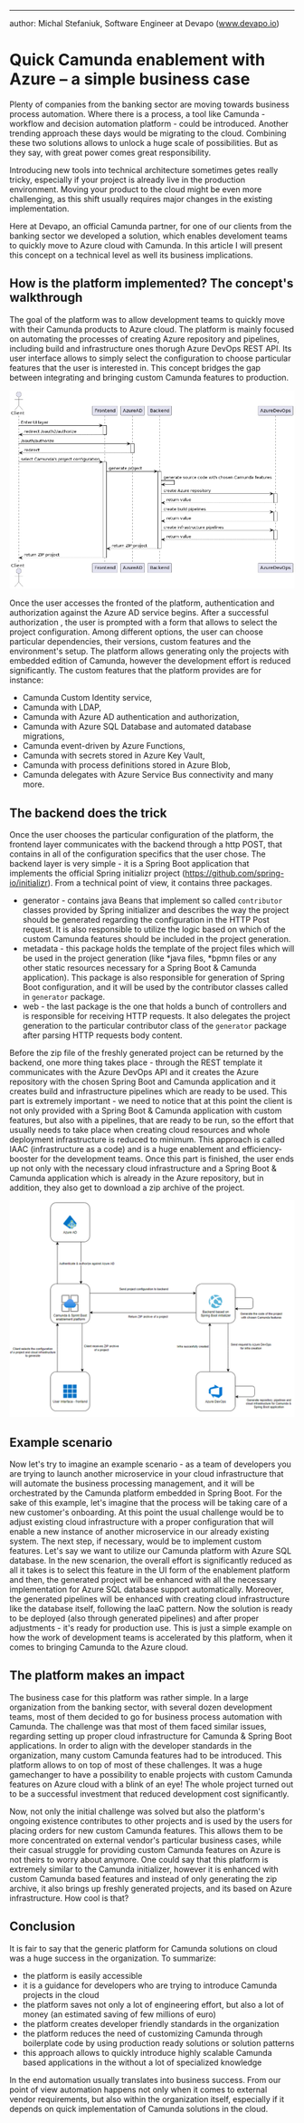 ---
author: Michal Stefaniuk, Software Engineer at Devapo (www.devapo.io)

# Quick Camunda enablement with Azure – a simple business case
Plenty of companies from the banking sector are moving towards business process automation. Where there is a process, a tool like Camunda - workflow and decision automation platform - could be introduced. Another trending approach these days would be migrating to the cloud. Combining these two solutions
allows to unlock a huge scale of possibilities. But as they say, with great power comes great responsibility.

Introducing new tools into technical architecture sometimes getes really tricky, especially if your project is already live in the production environment. Moving your product to the cloud might be even more challenging, as this shift usually requires
major changes in the existing implementation.

Here at Devapo, an official Camunda partner, for one of our clients from the banking sector we developed a solution, which enables develoment teams to quickly move to Azure cloud with Camunda. In this article I will present this concept on a technical level as well its business implications.

## How is the platform implemented? The concept's walkthrough
The goal of the platform was to allow development teams to quickly move with their Camunda products to Azure cloud. The platform is mainly focused on automating the processes of creating Azure repository and pipelines, including build and infrastructure ones thorugh Azure DevOps REST API.
Its user interface allows to simply select the configuration to choose particular features that the user is interested in. This concept bridges the gap between integrating and bringing custom Camunda features to production.

![image info](./msc.png)

Once the user accesses the fronted of the platform, authentication and authorization against the Azure AD service begins. After a successful authorization , the user is prompted with a form that allows to select the project configuration. Among different options, the user can choose particular dependencies, their versions, custom features and the environment's setup. The platform
allows generating only the projects with embedded edition of Camunda, however the development effort is reduced significantly. The custom features that the platform provides are for instance:

* Camunda Custom Identity service,
* Camunda with LDAP,
* Camunda with Azure AD authentication and authorization,
* Camunda with Azure SQL Database and automated database migrations,
* Camunda event-driven by Azure Functions,
* Camunda with secrets stored in Azure Key Vault,
* Camunda with process definitions stored in Azure Blob,
* Camunda delegates with Azure Service Bus connectivity and many more.  


## The backend does the trick
Once the user chooses the particular configuration of the platform, the frontend layer communicates with the backend through a http POST, that contains in all of the configuration specifics that the user chose. The backend layer is very simple - it is a Spring Boot application that implements the official Spring initializr project (https://github.com/spring-io/initializr).
From a technical point of view, it contains three packages.
* generator - contains java Beans that implement so called `contributor` classes provided by Spring initializer and describes the way the 
  project should be generated regarding the configuration in the HTTP Post request. It is also responsible to utilize the logic based on which of the custom Camunda features should
  be included in the project generation.
* metadata - this package holds the template of the project files which will be used in the project generation (like *java files, *bpmn files or any other static resources necessary for a Spring Boot & Camunda application). This package is also
responsible for generation of Spring Boot configuration, and it will be used by the contributor classes called in `generator` package.
* web - the last package is the one that holds a bunch of controllers and is responsible for receiving HTTP requests. It also delegates the project generation
to the particular contributor class of the `generator` package after parsing HTTP requests body content.
  
Before the zip file of the freshly generated project can be returned by the backend, one more thing takes place - through the REST template it communicates with the Azure DevOps API and it creates the Azure repository with the chosen Spring Boot and Camunda application and it creates build and infrastructure pipelines which are ready to be used. This part is extremely important - we need to notice that at this point the client is not only provided with a Spring Boot & Camunda application with custom features, but
also with a pipelines, that are ready to be run, so the effort that usually needs to take place when creating cloud resources and whole deployment infrastructure is reduced to minimum. This approach is called IAAC (infrastructure as a code) and is a huge enablement and efficiency-booster for the development teams. Once this part is finished,
the user ends up not only with the necessary cloud infrastructure and a Spring Boot & Camunda application which is already in the Azure repository, but in addition, they also get to download a zip archive of the project.

![image info](./azure_diagram.png)

## Example scenario

Now let's try to imagine an example scenario - as a team of developers you are trying to launch another microservice in your cloud infrastructure that will automate the business processing management, and it will be orchestrated by the Camunda platform embedded in Spring Boot. For the sake of this example, let's imagine that the process will be taking care of a new customer's onboarding. At this point the usual challenge would be to adjust existing cloud infrastructure with a proper 
configuration that will enable a new instance of another microservice in our already existing system. The next step, if necessary, would be to implement custom features. Let's say we want to utilize our Camunda platform with Azure SQL database. In the new scenarion, the overall effort is significantly reduced as all it takes is to select this feature in the UI form of the enablement
platform and then, the generated project will be enhanced with all the necessary implementation for Azure SQL database support automatically. Moreover, the generated pipelines will be enhanced with creating cloud infrastructure like the database itself, following the IaaC pattern. Now the solution is ready to be deployed (also through generated pipelines) and
after proper adjustments - it's ready for production use. This is just a simple example on how the work of development teams is accelerated by this platform, when it comes to bringing Camunda to the Azure cloud.

## The platform makes an impact
  
The business case for this platform was rather simple. In a large organization from the banking sector, with several dozen development teams, most of them decided to go for business process automation with Camunda. The challenge was that most of them faced similar issues,
regarding setting up proper cloud infrastructure for Camunda & Spring Boot applications. In order to align with the developer standards in the organization, many custom Camunda features had to be introduced. This platform allows to on top of most of these challenges. It was a huge gamechanger to have a possibility to enable projects with custom Camunda features on Azure cloud with a blink
of an eye! The whole project turned out to be a successful investment that reduced development cost significantly. 

Now, not only the initial challenge was solved but also the platform's ongoing existence contributes to other projects and is used by the users for placing orders for new custom Camunda features. This allows them to 
be more concentrated on external vendor's particular business cases, while their casual struggle for providing custom Camunda features on Azure is not theirs to worry about anymore. One could say that this platform is extremely similar to the Camunda initializer,
however it is enhanced with custom Camunda based features and instead of only generating the zip archive, it also brings up freshly generated projects, and its based on Azure infrastructure. How cool is that?

## Conclusion
It is fair to say that the generic platform for Camunda solutions on cloud was a huge success in the organization. To summarize:
* the platform is easily accessible
* it is a guidance for developers who are trying to introduce Camunda projects in the cloud
* the platform saves not only a lot of engineering effort, but also a lot of money (an estimated saving of few millions of euro)
* the platform creates developer friendly standards in the organization
* the platform reduces the need of customizing Camunda through boilerplate code by using production ready solutions or solution patterns
* this approach allows to quickly introduce highly scalable Camunda based applications in the without a lot of specialized knowledge

In the end automation usually translates into business success. From our point of view automation happens not only when it comes to external vendor requirements, but also within the organization itself, especially if it depends on quick implementation of Camunda solutions in the cloud.